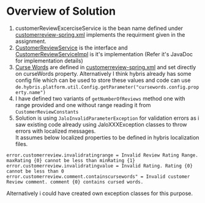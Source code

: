 # Overview of Solution
1. customerReviewExcerciseService is the bean name defined under [customerreview-spring.xml](customerreview-spring.xml)  implements the requirment given in the assignment.
1. [CustomerReviewService](customerreviewserver.jar.src/de/hybris/platform/customerreview/CustomerReviewService.java) is the interface and [CustomerReviewServiceImpl](customerreviewserver.jar.src/de/hybris/platform/customerreview/CustomerReviewExcerciseServiceImpl.java) is it's implementation (Refer it's JavaDoc for implementation details)
1. [Curse Words](https://github.com/harrybvp/customer-review-excercise/blob/e505fd8e200df908849f513da6d47764fff16487/customerreview-spring.xml#L47) are defined in [customerreview-spring.xml](customerreview-spring.xml) and set directly on curseWords property.
Alternatively I think hybris already has some config file which can be used to store these values and code can use `de.hybris.platform.util.Config.getParameter("cursewords.config.property.name")`
1. I have defined two variants of `getNumberOfReviews` method one with range provided and one without range reading it from `CustomerReviewConstants`
1. Solution is using `JaloInvalidParameterException` for validation errors as i saw existing code already using JaloXXXException classes to throw errors with localized messages.<br>It assumes below localized properties to be defined in hybris localization files.  
````
error.customerreview.invalidratingrange = Invalid Review Rating Range. maxRating {0} cannot be less than minRating {1}
error.customerreview.invalidratingvalue = Invalid Rating. Rating {0} cannot be less than 0
error.customerreview.comment.containscursewords" = Invalid customer Review comment. comment {0} contains cursed words.
 ````  
 Alternatively i could have created own exception classes for this purpose.

